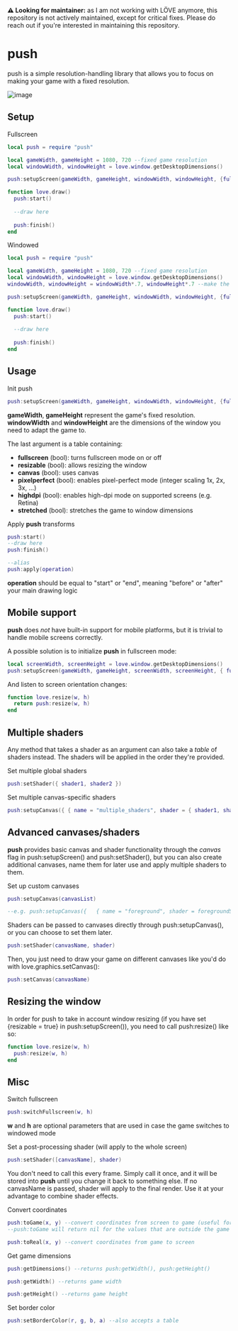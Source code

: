 **⚠️ Looking for maintainer:** as I am not working with LÖVE anymore, this repository is not actively maintained, except for critical fixes. Please do reach out if you're interested in maintaining this repository.

push
==============

push is a simple resolution-handling library that allows you to focus on making your game with a fixed resolution.

![image](https://media.giphy.com/media/xTb1RycLHeAOPDownu/giphy.gif)

Setup
----------------
Fullscreen
```lua
local push = require "push"

local gameWidth, gameHeight = 1080, 720 --fixed game resolution
local windowWidth, windowHeight = love.window.getDesktopDimensions()

push:setupScreen(gameWidth, gameHeight, windowWidth, windowHeight, {fullscreen = true})

function love.draw()
  push:start()
  
  --draw here
  
  push:finish()
end
```

Windowed
```lua
local push = require "push"

local gameWidth, gameHeight = 1080, 720 --fixed game resolution
local windowWidth, windowHeight = love.window.getDesktopDimensions()
windowWidth, windowHeight = windowWidth*.7, windowHeight*.7 --make the window a bit smaller than the screen itself

push:setupScreen(gameWidth, gameHeight, windowWidth, windowHeight, {fullscreen = false})

function love.draw()
  push:start()
  
  --draw here
  
  push:finish()
end
```

Usage
----------------

Init push
```lua
push:setupScreen(gameWidth, gameHeight, windowWidth, windowHeight, {fullscreen, resizable, canvas, pixelperfect})
```
**gameWidth**, **gameHeight** represent the game's fixed resolution. **windowWidth** and **windowHeight** are the dimensions of the window you need to adapt the game to.

The last argument is a table containing:
- **fullscreen** (bool): turns fullscreen mode on or off
- **resizable** (bool): allows resizing the window
- **canvas** (bool): uses canvas
- **pixelperfect** (bool): enables pixel-perfect mode (integer scaling 1x, 2x, 3x, ...)
- **highdpi** (bool): enables high-dpi mode on supported screens (e.g. Retina)
- **stretched** (bool): stretches the game to window dimensions

Apply **push** transforms
```lua
push:start()
--draw here
push:finish()

--alias
push:apply(operation)
```
**operation** should be equal to "start" or "end", meaning "before" or "after" your main drawing logic

Mobile support
----------------

**push** does *not* have built-in support for mobile platforms, but it is trivial to handle mobile screens correctly.

A possible solution is to initialize **push** in fullscreen mode:
```lua
local screenWidth, screenHeight = love.window.getDesktopDimensions()
push:setupScreen(gameWidth, gameHeight, screenWidth, screenHeight, { fullscreen = true, resizable = false, ... })
```

And listen to screen orientation changes:
```lua
function love.resize(w, h)
  return push:resize(w, h)
end
```

Multiple shaders
----------------

Any method that takes a shader as an argument can also take a *table* of shaders instead. The shaders will be applied in the order they're provided.

Set multiple global shaders
```lua
push:setShader({ shader1, shader2 })
```

Set multiple canvas-specific shaders
```lua
push:setupCanvas({ { name = "multiple_shaders", shader = { shader1, shader2 } } })
```

Advanced canvases/shaders
----------------

**push** provides basic canvas and shader functionality through the *canvas* flag in push:setupScreen() and push:setShader(), but you can also create additional canvases, name them for later use and apply multiple shaders to them.

Set up custom canvases
```lua
push:setupCanvas(canvasList)

--e.g. push:setupCanvas({   { name = "foreground", shader = foregroundShader }, { name = "background" }   })
```

Shaders can be passed to canvases directly through push:setupCanvas(), or you can choose to set them later.
```lua
push:setShader(canvasName, shader)
```

Then, you just need to draw your game on different canvases like you'd do with love.graphics.setCanvas():
```lua
push:setCanvas(canvasName)
```

Resizing the window
----------------

In order for push to take in account window resizing (if you have set {resizable = true} in push:setupScreen()), you need to call push:resize() like so:

```lua
function love.resize(w, h)
  push:resize(w, h)
end
```

Misc
----------------

Switch fullscreen
```lua
push:switchFullscreen(w, h)
```
**w** and **h** are optional parameters that are used in case the game switches to windowed mode

Set a post-processing shader (will apply to the whole screen)
```lua
push:setShader([canvasName], shader)
```
You don't need to call this every frame. Simply call it once, and it will be stored into **push** until you change it back to something else.
If no canvasName is passed, shader will apply to the final render. Use it at your advantage to combine shader effects.

Convert coordinates
```lua
push:toGame(x, y) --convert coordinates from screen to game (useful for mouse position)
--push:toGame will return nil for the values that are outside the game - be sure to check that before using them

push:toReal(x, y) --convert coordinates from game to screen
```

Get game dimensions
```lua
push:getDimensions() --returns push:getWidth(), push:getHeight()

push:getWidth() --returns game width

push:getHeight() --returns game height
```

Set border color
```lua
push:setBorderColor(r, g, b, a) --also accepts a table
```

